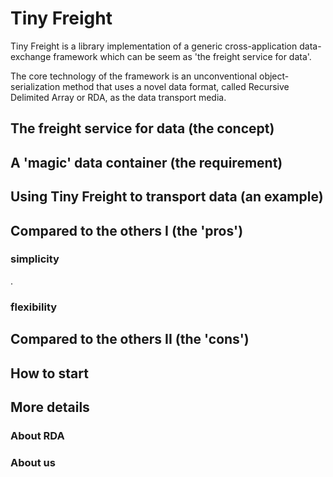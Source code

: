 # Tiny Freight
Tiny Freight is a library implementation of a generic cross-application data-exchange framework which can be seem as 'the freight service for data'. 

The core technology of the framework is an unconventional object-serialization method that uses a novel data format, called Recursive Delimited Array or RDA, as the data transport media.

## The freight service for data (the concept)


## A 'magic' data container (the requirement)


## Using Tiny Freight to transport data (an example)

## Compared to the others I (the 'pros')

### simplicity
.
### flexibility

## Compared to the others II (the 'cons')

## How to start

## More details

### About RDA

### About us
